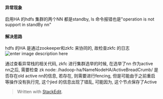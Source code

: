 #### 异常现象
启用HA 的hdfs 集群的两个NN 都是standby, ls 命令报错也是"operation is not support in standBy nn"

#### 解决思路
hdfs 的HA 是通过zookeeper和zkfc 来协同的, 故检查zkfc 的日志
![enter image description here](https://drive.google.com/uc?id=1UemY2eTs8V3bjp08e7XZJPFsmybyODUU)

通过查看异常栈的相关代码, zkfc 进行集群选举的时候, 在选举了nn 作为active nn之后, 需要检查 zk node: /hadoop-ha/NameNodeHA/ActiveBreadCrumb/ 是否存在old active nn的信息, 若存在, 则需要进行fencing, 但是可能由于之前重启等操作没有执行完, 这个jied 的信息出现了错乱, 可能因为, 这个节点保存了Active 

> Written with [StackEdit](https://stackedit.io/).
<!--stackedit_data:
eyJoaXN0b3J5IjpbLTE1ODE3NzU5OTZdfQ==
-->